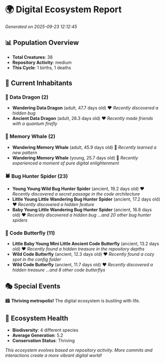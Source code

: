 # 🌍 Digital Ecosystem Report
*Generated on 2025-09-23 12:12:45*

## 📊 Population Overview
- **Total Creatures**: 38
- **Repository Activity**: medium
- **This Cycle**: 1 births, 1 deaths

## 👥 Current Inhabitants

### 🐉 Data Dragon (2)
- **Wandering Data Dragon** (adult, 47.7 days old) ❤️
  *Recently discovered a hidden bug*
- **Ancient Data Dragon** (adult, 28.3 days old) ❤️
  *Recently made friends with a quantum firefly*

### 🐋 Memory Whale (2)
- **Wandering Memory Whale** (adult, 45.9 days old) 💛
  *Recently learned a new pattern*
- **Wandering Memory Whale** (young, 25.7 days old) 💚
  *Recently experienced a moment of pure digital enlightenment*

### 🕷️ Bug Hunter Spider (23)
- **Young Young Wild Bug Hunter Spider** (ancient, 19.2 days old) ❤️
  *Recently discovered a secret passage in the code architecture*
- **Little Young Little Wandering Bug Hunter Spider** (ancient, 17.2 days old) ❤️
  *Recently discovered a hidden feature*
- **Baby Young Little Wandering Bug Hunter Spider** (ancient, 16.8 days old) ❤️
  *Recently discovered a hidden bug*
  *...and 20 other bug hunter spiders*

### 🦋 Code Butterfly (11)
- **Little Baby Young Mini Little Ancient Code Butterfly** (ancient, 13.2 days old) ❤️
  *Recently found a hidden treasure in the repository depths*
- **Wild Code Butterfly** (ancient, 12.3 days old) ❤️
  *Recently found a cozy spot in the config folder*
- **Wild Code Butterfly** (ancient, 11.7 days old) ❤️
  *Recently discovered a hidden treasure*
  *...and 8 other code butterflys*

## 🎭 Special Events

🏙️ **Thriving metropolis!** The digital ecosystem is bustling with life.

## 🔬 Ecosystem Health
- **Biodiversity**: 4 different species
- **Average Generation**: 5.2
- **Conservation Status**: Thriving

*This ecosystem evolves based on repository activity. More commits and interactions create a more vibrant digital world!*